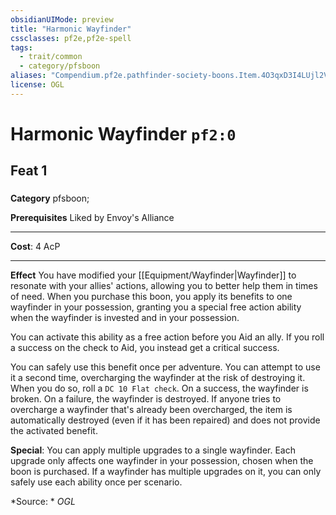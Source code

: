 ```yaml
---
obsidianUIMode: preview
title: "Harmonic Wayfinder"
cssclasses: pf2e,pf2e-spell
tags:
  - trait/common
  - category/pfsboon
aliases: "Compendium.pf2e.pathfinder-society-boons.Item.4O3qxD3I4LUjl2Vq"
license: OGL
---
```

# Harmonic Wayfinder `pf2:0`
## Feat 1
### 

**Category** pfsboon; 



**Prerequisites** Liked by Envoy's Alliance
* * *
**Cost**: 4 AcP

* * *

**Effect** You have modified your [[Equipment/Wayfinder|Wayfinder]] to resonate with your allies' actions, allowing you to better help them in times of need. When you purchase this boon, you apply its benefits to one wayfinder in your possession, granting you a special free action ability when the wayfinder is invested and in your possession.

You can activate this ability as a free action before you Aid an ally. If you roll a success on the check to Aid, you instead get a critical success.

You can safely use this benefit once per adventure. You can attempt to use it a second time, overcharging the wayfinder at the risk of destroying it. When you do so, roll a `DC 10 Flat check`. On a success, the wayfinder is broken. On a failure, the wayfinder is destroyed. If anyone tries to overcharge a wayfinder that's already been overcharged, the item is automatically destroyed (even if it has been repaired) and does not provide the activated benefit.

**Special**: You can apply multiple upgrades to a single wayfinder. Each upgrade only affects one wayfinder in your possession, chosen when the boon is purchased. If a wayfinder has multiple upgrades on it, you can only safely use each ability once per scenario.

*Source: *
*OGL*